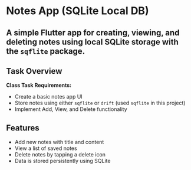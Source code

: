 # Notes App (SQLite Local DB)
## A simple Flutter app for creating, viewing, and deleting notes using **local SQLite storage** with the `sqflite` package.

## Task Overview

**Class Task Requirements:**
- Create a basic notes app UI
- Store notes using either `sqflite` or `drift` (used `sqflite` in this project)
- Implement Add, View, and Delete functionality



## Features

- Add new notes with title and content
- View a list of saved notes
- Delete notes by tapping a delete icon
- Data is stored persistently using SQLite
